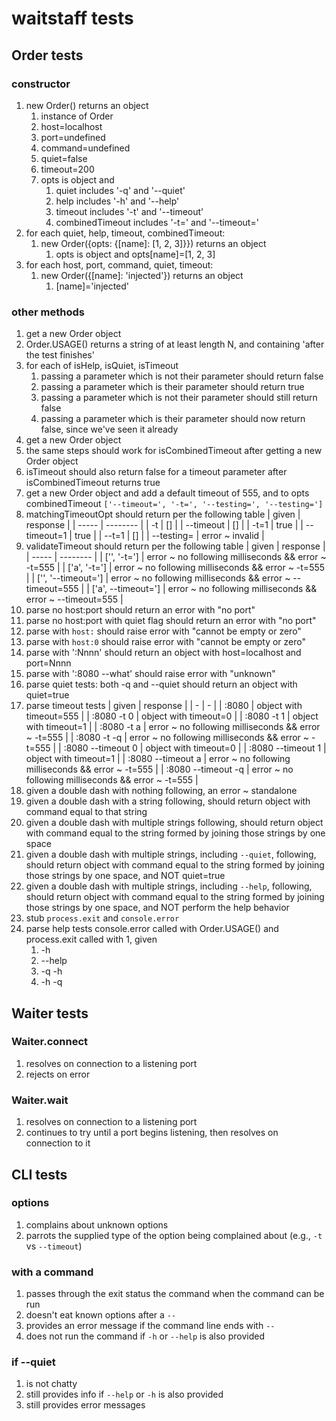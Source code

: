 # waitstaff tests

## Order tests

### constructor

1. new Order() returns an object
    1. instance of Order
    1. host=localhost
    1. port=undefined
    1. command=undefined
    1. quiet=false
    1. timeout=200
    1. opts is object and
        1. quiet includes '-q' and '--quiet'
        1. help includes '-h' and '--help'
        1. timeout includes '-t' and '--timeout'
        1. combinedTimeout includes '-t=' and '--timeout='
1. for each quiet, help, timeout, combinedTimeout:
    1. new Order({opts: {[name]: [1, 2, 3]}}) returns an object
        1. opts is object and opts[name]=[1, 2, 3]
1. for each host, port, command, quiet, timeout:
    1. new Order({[name]: 'injected'}) returns an object
        1. [name]='injected'

### other methods

1. get a new Order object
1. Order.USAGE() returns a string of at least length N, and containing 'after the test finishes'
1. for each of isHelp, isQuiet, isTimeout
    1. passing a parameter which is not their parameter should return false
    1. passing a parameter which is their parameter should return true
    1. passing a parameter which is not their parameter should still return false
    1. passing a parameter which is their parameter should now return false, since we've seen it already
1. get a new Order object
1. the same steps should work for isCombinedTimeout after getting a new Order object
1. isTimeout should also return false for a timeout parameter after isCombinedTimeout returns true
1. get a new Order object and add a default timeout of 555, and to opts combinedTimeout
    `['--timeout=', '-t=', '--testing=', '--testing=']`
1. matchingTimeoutOpt should return per the following table
    | given | response |
    | ----- | -------- |
    | -t | [] |
    | --timeout | [] |
    | -t=1 | true |
    | --timeout=1 | true |
    | --t=1 | [] |
    | --testing= | error ~ invalid |
1. validateTimeout should return per the following table
    | given | response |
    | ----- | -------- |
    | ['', '-t='] | error ~ no following milliseconds && error ~ -t=555  |
    | ['a', '-t='] | error ~ no following milliseconds && error ~ -t=555  |
    | ['', '--timeout='] | error ~ no following milliseconds && error ~ --timeout=555 |
    | ['a', --timeout='] | error ~ no following milliseconds && error ~ --timeout=555 |
1. parse no host:port should return an error with "no port"
1. parse no host:port with quiet flag should return an error with "no port"
1. parse with `host:` should raise error with "cannot be empty or zero"
1. parse with `host:0` should raise error with "cannot be empty or zero"
1. parse with ':Nnnn' should return an object with host=localhost and port=Nnnn
1. parse with ':8080 --what' should raise error with "unknown"
1. parse quiet tests: both -q and --quiet should return an object with quiet=true
1. parse timeout tests
    | given | response |
    | - | - |
    | :8080 | object with timeout=555 |
    | :8080 -t 0 | object with timeout=0 |
    | :8080 -t 1 | object with timeout=1 |
    | :8080 -t a | error ~ no following milliseconds && error ~ -t=555 |
    | :8080 -t -q | error ~ no following milliseconds && error ~ -t=555 |
    | :8080 --timeout 0 | object with timeout=0 |
    | :8080 --timeout 1 | object with timeout=1 |
    | :8080 --timeout a | error ~ no following milliseconds && error ~ -t=555 |
    | :8080 --timeout -q | error ~ no following milliseconds && error ~ -t=555 |
1. given a double dash with nothing following, an error ~ standalone
1. given a double dash with a string following, should return object with command equal to that string
1. given a double dash with multiple strings following, should return object with command equal to the string formed by joining those strings by one space
1. given a double dash with multiple strings, including `--quiet`, following, should return object with command equal to the string formed by joining those strings by one space, and NOT quiet=true
1. given a double dash with multiple strings, including `--help`, following, should return object with command equal to the string formed by joining those strings by one space, and NOT perform the help behavior
1. stub `process.exit` and `console.error`
1. parse help tests
    console.error called with Order.USAGE() and process.exit called with 1, given
    1. -h
    1. --help
    1. -q -h
    1. -h -q

## Waiter tests

### Waiter.connect

1. resolves on connection to a listening port
1. rejects on error

### Waiter.wait

1. resolves on connection to a listening port
1. continues to try until a port begins listening, then resolves on connection to it

## CLI tests

### options

1. complains about unknown options
1. parrots the supplied type of the option being complained about (e.g., `-t` vs `--timeout`)

### with a command

1. passes through the exit status the command when the command can be run
1. doesn't eat known options after a `--`
1. provides an error message if the command line ends with `--`
1. does not run the command if `-h` or `--help` is also provided

### if --quiet

1. is not chatty
1. still provides info if `--help` or `-h` is also provided
1. still provides error messages
